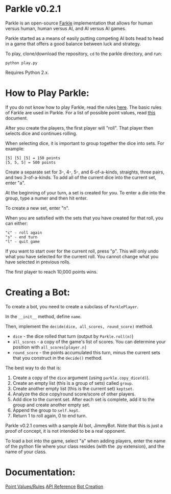 Parkle v0.2.1 
============= 

Parkle is an open-source [Farkle](http://en.wikipedia.org/wiki/Farkle)
implementation that allows for human versus human, human versus AI, 
and AI versus AI games.

Parkle started as a means of easily putting competing AI bots head to head
in a game that offers a good balance between luck and strategy.

To play, clone/download the repository, `cd` to the parkle directory, and run:

    python play.py

Requires Python 2.x.

How to Play Parkle:
===================

If you do not know how to play Farkle, read the rules [here](http://en.wikipedia.org/wiki/Farkle).
The basic rules of Farkle are used in Parkle. For a list of possible
point values, read [this](http://www.github.com/bradzeis/parkle/master/rules.md)
document.

After you create the players, the first player will "roll". That player
then selects dice and continues rolling.

When selecting dice, it is important to group together the dice into
sets. For example:

    [5] [5] [5] = 150 points
    [5, 5, 5] = 500 points

Create a separate set for 3-, 4-, 5-, and 6-of-a-kinds, straights,
three pairs, and two 3-of-a-kinds. To add all of the current dice
into the current set, enter "a".

At the beginning of your turn, a set is created for you. To enter a
die into the group, type a numer and then hit enter.

To create a new set, enter "n".

When you are satisfied with the sets that you have created for that
roll, you can either:

    "c" - roll again
    "s" - end turn
    "l" - quit game

If you want to start over for the current roll, press "p". This will
only undo what you have selected for the current roll. You cannot
change what you have selected in previous rolls.

The first player to reach 10,000 points wins.

Creating a Bot:
===============

To create a bot, you need to create a subclass of `ParklePlayer`.

In the `__init__` method, define `name`.

Then, implement the `decide(dice, all_scores, round_score)` method.

- `dice` - the dice rolled that turn (output by `Parkle.roll(n)`)
- `all_scores` - a copy of the game's list of scores. You can
determine your position with `all_scores[player.n]`
- `round_score` - the points accumulated this turn, minus the
current sets that you construct in the `decide()` method.

The best way to do that is:

1. Create a copy of the `dice` argument (using `parkle.copy_dice(d)`).
2. Create an empty list (this is a group of sets) called `group`.
3. Create another empty list (this is the current set) `keptset`.
4. Analyze the dice copy/round score/score of other players.
5. Add dice to the current set. After each set is complete, add it to the group
and create another empty set.
6. Append the group to `self.kept`.
7. Return 1 to roll again, 0 to end turn.

Parkle v0.2.1 comes with a sample AI bot, JimmyBot. Note that this is just a
proof of concept, it is not intended to be a real opponent.

To load a bot into the game, select "a" when adding players, enter the
name of the python file where your class resides (with the .py extension),
and the name of your class.

Documentation:
==============

[Point Values/Rules](http://wwww.github.com/bradzeis/parkle/master/docs/rules.md)
[API Reference](http://www.github.com/bradzeis/parkle/master/docs/api.md)
[Bot Creation](http://www.github.com/bradzeis/parkle/master/docs/bots.md)

